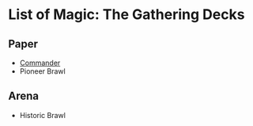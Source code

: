# List of Magic: The Gathering Decks

## Paper

* [Commander](Commander)
* Pioneer Brawl

## Arena

* Historic Brawl
